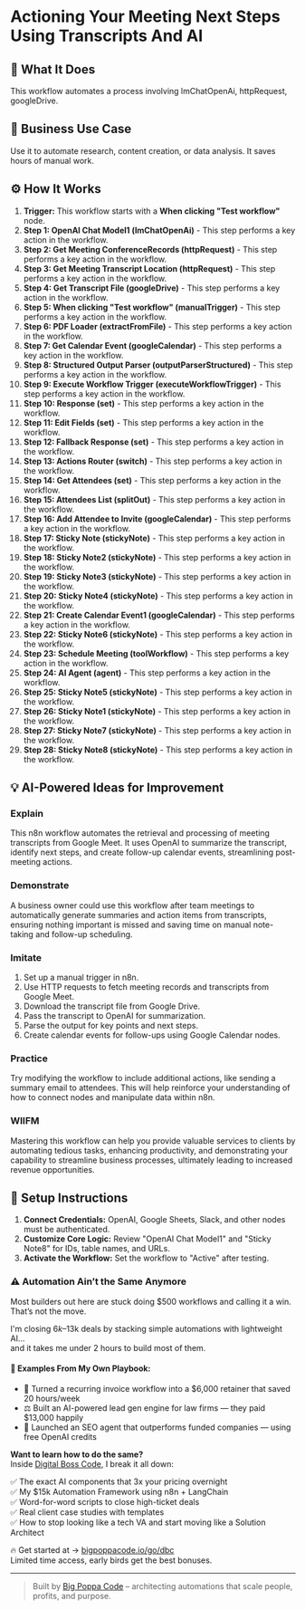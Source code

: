 # Actioning Your Meeting Next Steps Using Transcripts And AI

## 🚀 What It Does
This workflow automates a process involving lmChatOpenAi, httpRequest, googleDrive.

## 💼 Business Use Case
Use it to automate research, content creation, or data analysis. It saves hours of manual work.

## ⚙️ How It Works
1.  **Trigger:** This workflow starts with a **When clicking "Test workflow"** node.
2. **Step 1: OpenAI Chat Model1 (lmChatOpenAi)** - This step performs a key action in the workflow.
3. **Step 2: Get Meeting ConferenceRecords (httpRequest)** - This step performs a key action in the workflow.
4. **Step 3: Get Meeting Transcript Location (httpRequest)** - This step performs a key action in the workflow.
5. **Step 4: Get Transcript File (googleDrive)** - This step performs a key action in the workflow.
6. **Step 5: When clicking "Test workflow" (manualTrigger)** - This step performs a key action in the workflow.
7. **Step 6: PDF Loader (extractFromFile)** - This step performs a key action in the workflow.
8. **Step 7: Get Calendar Event (googleCalendar)** - This step performs a key action in the workflow.
9. **Step 8: Structured Output Parser (outputParserStructured)** - This step performs a key action in the workflow.
10. **Step 9: Execute Workflow Trigger (executeWorkflowTrigger)** - This step performs a key action in the workflow.
11. **Step 10: Response (set)** - This step performs a key action in the workflow.
12. **Step 11: Edit Fields (set)** - This step performs a key action in the workflow.
13. **Step 12: Fallback Response (set)** - This step performs a key action in the workflow.
14. **Step 13: Actions Router (switch)** - This step performs a key action in the workflow.
15. **Step 14: Get Attendees (set)** - This step performs a key action in the workflow.
16. **Step 15: Attendees List (splitOut)** - This step performs a key action in the workflow.
17. **Step 16: Add Attendee to Invite (googleCalendar)** - This step performs a key action in the workflow.
18. **Step 17: Sticky Note (stickyNote)** - This step performs a key action in the workflow.
19. **Step 18: Sticky Note2 (stickyNote)** - This step performs a key action in the workflow.
20. **Step 19: Sticky Note3 (stickyNote)** - This step performs a key action in the workflow.
21. **Step 20: Sticky Note4 (stickyNote)** - This step performs a key action in the workflow.
22. **Step 21: Create Calendar Event1 (googleCalendar)** - This step performs a key action in the workflow.
23. **Step 22: Sticky Note6 (stickyNote)** - This step performs a key action in the workflow.
24. **Step 23: Schedule Meeting (toolWorkflow)** - This step performs a key action in the workflow.
25. **Step 24: AI Agent (agent)** - This step performs a key action in the workflow.
26. **Step 25: Sticky Note5 (stickyNote)** - This step performs a key action in the workflow.
27. **Step 26: Sticky Note1 (stickyNote)** - This step performs a key action in the workflow.
28. **Step 27: Sticky Note7 (stickyNote)** - This step performs a key action in the workflow.
29. **Step 28: Sticky Note8 (stickyNote)** - This step performs a key action in the workflow.

## 💡 AI-Powered Ideas for Improvement
### Explain
This n8n workflow automates the retrieval and processing of meeting transcripts from Google Meet. It uses OpenAI to summarize the transcript, identify next steps, and create follow-up calendar events, streamlining post-meeting actions.

### Demonstrate
A business owner could use this workflow after team meetings to automatically generate summaries and action items from transcripts, ensuring nothing important is missed and saving time on manual note-taking and follow-up scheduling.

### Imitate
1. Set up a manual trigger in n8n.
2. Use HTTP requests to fetch meeting records and transcripts from Google Meet.
3. Download the transcript file from Google Drive.
4. Pass the transcript to OpenAI for summarization.
5. Parse the output for key points and next steps.
6. Create calendar events for follow-ups using Google Calendar nodes.

### Practice
Try modifying the workflow to include additional actions, like sending a summary email to attendees. This will help reinforce your understanding of how to connect nodes and manipulate data within n8n.

### WIIFM
Mastering this workflow can help you provide valuable services to clients by automating tedious tasks, enhancing productivity, and demonstrating your capability to streamline business processes, ultimately leading to increased revenue opportunities.

## 🔧 Setup Instructions
1. **Connect Credentials:** OpenAI, Google Sheets, Slack, and other nodes must be authenticated.
2. **Customize Core Logic:** Review "OpenAI Chat Model1" and "Sticky Note8" for IDs, table names, and URLs.
3. **Activate the Workflow:** Set the workflow to "Active" after testing.

### ⚠️ Automation Ain’t the Same Anymore

Most builders out here are stuck doing $500 workflows and calling it a win.  
That’s not the move.  

I'm closing $6k–$13k deals by stacking simple automations with lightweight AI...  
and it takes me under 2 hours to build most of them.

#### 🧠 Examples From My Own Playbook:
- 🔁 Turned a recurring invoice workflow into a $6,000 retainer that saved 20 hours/week  
- ⚖️ Built an AI-powered lead gen engine for law firms — they paid $13,000 happily  
- 🚀 Launched an SEO agent that outperforms funded companies — using free OpenAI credits  

**Want to learn how to do the same?**  
Inside [Digital Boss Code](https://bigpoppacode.io/go/dbc), I break it all down:

✅ The exact AI components that 3x your pricing overnight  
✅ My $15k Automation Framework using n8n + LangChain  
✅ Word-for-word scripts to close high-ticket deals  
✅ Real client case studies with templates  
✅ How to stop looking like a tech VA and start moving like a Solution Architect  

🔥 Get started at → [bigpoppacode.io/go/dbc](https://bigpoppacode.io/go/dbc)  
Limited time access, early birds get the best bonuses.

---
> Built by [Big Poppa Code](https://bigpoppacode.io) – architecting automations that scale people, profits, and purpose.
